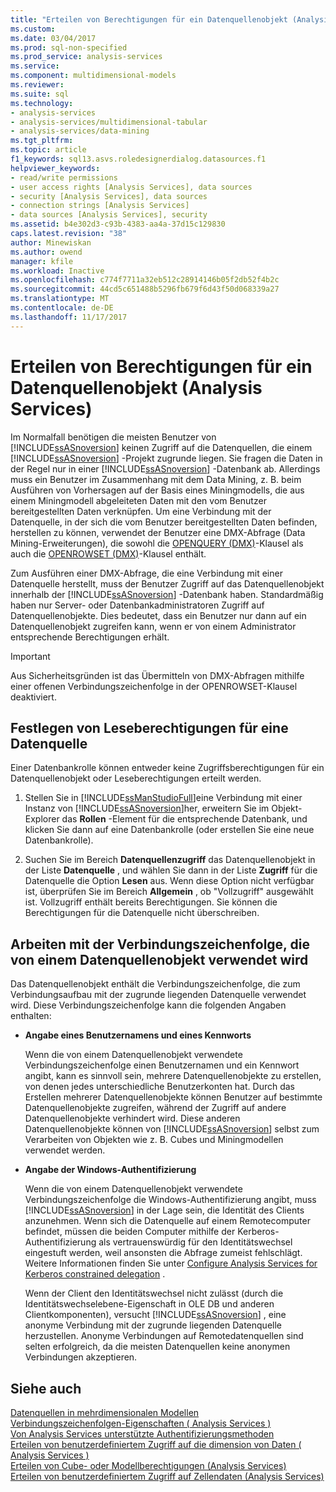 ```yaml
---
title: "Erteilen von Berechtigungen für ein Datenquellenobjekt (Analysis Services) | Microsoft Docs"
ms.custom: 
ms.date: 03/04/2017
ms.prod: sql-non-specified
ms.prod_service: analysis-services
ms.service: 
ms.component: multidimensional-models
ms.reviewer: 
ms.suite: sql
ms.technology:
- analysis-services
- analysis-services/multidimensional-tabular
- analysis-services/data-mining
ms.tgt_pltfrm: 
ms.topic: article
f1_keywords: sql13.asvs.roledesignerdialog.datasources.f1
helpviewer_keywords:
- read/write permissions
- user access rights [Analysis Services], data sources
- security [Analysis Services], data sources
- connection strings [Analysis Services]
- data sources [Analysis Services], security
ms.assetid: b4e302d3-c93b-4383-aa4a-37d15c129830
caps.latest.revision: "38"
author: Minewiskan
ms.author: owend
manager: kfile
ms.workload: Inactive
ms.openlocfilehash: c774f7711a32eb512c28914146b05f2db52f4b2c
ms.sourcegitcommit: 44cd5c651488b5296fb679f6d43f50d068339a27
ms.translationtype: MT
ms.contentlocale: de-DE
ms.lasthandoff: 11/17/2017
---
```

# <a name="grant-permissions-on-a-data-source-object-analysis-services"></a>Erteilen von Berechtigungen für ein Datenquellenobjekt (Analysis Services)
  Im Normalfall benötigen die meisten Benutzer von [!INCLUDE[ssASnoversion](../../includes/ssasnoversion-md.md)] keinen Zugriff auf die Datenquellen, die einem [!INCLUDE[ssASnoversion](../../includes/ssasnoversion-md.md)] -Projekt zugrunde liegen. Sie fragen die Daten in der Regel nur in einer [!INCLUDE[ssASnoversion](../../includes/ssasnoversion-md.md)] -Datenbank ab. Allerdings muss ein Benutzer im Zusammenhang mit dem Data Mining, z. B. beim Ausführen von Vorhersagen auf der Basis eines Miningmodells, die aus einem Miningmodell abgeleiteten Daten mit den vom Benutzer bereitgestellten Daten verknüpfen. Um eine Verbindung mit der Datenquelle, in der sich die vom Benutzer bereitgestellten Daten befinden, herstellen zu können, verwendet der Benutzer eine DMX-Abfrage (Data Mining-Erweiterungen), die sowohl die [OPENQUERY &#40;DMX&#41;](../../dmx/source-data-query-openquery.md)-Klausel als auch die [OPENROWSET &#40;DMX&#41;](../../dmx/source-data-query-openrowset.md)-Klausel enthält.  
  
 Zum Ausführen einer DMX-Abfrage, die eine Verbindung mit einer Datenquelle herstellt, muss der Benutzer Zugriff auf das Datenquellenobjekt innerhalb der [!INCLUDE[ssASnoversion](../../includes/ssasnoversion-md.md)] -Datenbank haben. Standardmäßig haben nur Server- oder Datenbankadministratoren Zugriff auf Datenquellenobjekte. Dies bedeutet, dass ein Benutzer nur dann auf ein Datenquellenobjekt zugreifen kann, wenn er von einem Administrator entsprechende Berechtigungen erhält.  
  
> [!IMPORTANT]  
>  Aus Sicherheitsgründen ist das Übermitteln von DMX-Abfragen mithilfe einer offenen Verbindungszeichenfolge in der OPENROWSET-Klausel deaktiviert.  
  
## <a name="set-read-permissions-to-a-data-source"></a>Festlegen von Leseberechtigungen für eine Datenquelle  
 Einer Datenbankrolle können entweder keine Zugriffsberechtigungen für ein Datenquellenobjekt oder Leseberechtigungen erteilt werden.  
  
1.  Stellen Sie in [!INCLUDE[ssManStudioFull](../../includes/ssmanstudiofull-md.md)]eine Verbindung mit einer Instanz von [!INCLUDE[ssASnoversion](../../includes/ssasnoversion-md.md)]her, erweitern Sie im Objekt-Explorer das **Rollen** -Element für die entsprechende Datenbank, und klicken Sie dann auf eine Datenbankrolle (oder erstellen Sie eine neue Datenbankrolle).  
  
2.  Suchen Sie im Bereich **Datenquellenzugriff** das Datenquellenobjekt in der Liste **Datenquelle** , und wählen Sie dann in der Liste **Zugriff** für die Datenquelle die Option **Lesen** aus. Wenn diese Option nicht verfügbar ist, überprüfen Sie im Bereich **Allgemein** , ob "Vollzugriff" ausgewählt ist. Vollzugriff enthält bereits Berechtigungen. Sie können die Berechtigungen für die Datenquelle nicht überschreiben.  
  
## <a name="working-with-the-connection-string-used-by-a-data-source-object"></a>Arbeiten mit der Verbindungszeichenfolge, die von einem Datenquellenobjekt verwendet wird  
 Das Datenquellenobjekt enthält die Verbindungszeichenfolge, die zum Verbindungsaufbau mit der zugrunde liegenden Datenquelle verwendet wird. Diese Verbindungszeichenfolge kann die folgenden Angaben enthalten:  
  
-   **Angabe eines Benutzernamens und eines Kennworts**  
  
     Wenn die von einem Datenquellenobjekt verwendete Verbindungszeichenfolge einen Benutzernamen und ein Kennwort angibt, kann es sinnvoll sein, mehrere Datenquellenobjekte zu erstellen, von denen jedes unterschiedliche Benutzerkonten hat. Durch das Erstellen mehrerer Datenquellenobjekte können Benutzer auf bestimmte Datenquellenobjekte zugreifen, während der Zugriff auf andere Datenquellenobjekte verhindert wird. Diese anderen Datenquellenobjekte können von [!INCLUDE[ssASnoversion](../../includes/ssasnoversion-md.md)] selbst zum Verarbeiten von Objekten wie z. B. Cubes und Miningmodellen verwendet werden.  
  
-   **Angabe der Windows-Authentifizierung**  
  
     Wenn die von einem Datenquellenobjekt verwendete Verbindungszeichenfolge die Windows-Authentifizierung angibt, muss [!INCLUDE[ssASnoversion](../../includes/ssasnoversion-md.md)] in der Lage sein, die Identität des Clients anzunehmen. Wenn sich die Datenquelle auf einem Remotecomputer befindet, müssen die beiden Computer mithilfe der Kerberos-Authentifizierung als vertrauenswürdig für den Identitätswechsel eingestuft werden, weil ansonsten die Abfrage zumeist fehlschlägt. Weitere Informationen finden Sie unter [Configure Analysis Services for Kerberos constrained delegation](../../analysis-services/instances/configure-analysis-services-for-kerberos-constrained-delegation.md) .  
  
     Wenn der Client den Identitätswechsel nicht zulässt (durch die Identitätswechselebene-Eigenschaft in OLE DB und anderen Clientkomponenten), versucht [!INCLUDE[ssASnoversion](../../includes/ssasnoversion-md.md)] , eine anonyme Verbindung mit der zugrunde liegenden Datenquelle herzustellen. Anonyme Verbindungen auf Remotedatenquellen sind selten erfolgreich, da die meisten Datenquellen keine anonymen Verbindungen akzeptieren.  
  
## <a name="see-also"></a>Siehe auch  
 [Datenquellen in mehrdimensionalen Modellen](../../analysis-services/multidimensional-models/data-sources-in-multidimensional-models.md)   
 [Verbindungszeichenfolgen-Eigenschaften &#40; Analysis Services &#41;](../../analysis-services/instances/connection-string-properties-analysis-services.md)   
 [Von Analysis Services unterstützte Authentifizierungsmethoden](../../analysis-services/instances/authentication-methodologies-supported-by-analysis-services.md)   
 [Erteilen von benutzerdefiniertem Zugriff auf die dimension von Daten &#40; Analysis Services &#41;](../../analysis-services/multidimensional-models/grant-custom-access-to-dimension-data-analysis-services.md)   
 [Erteilen von Cube- oder Modellberechtigungen &#40;Analysis Services&#41;](../../analysis-services/multidimensional-models/grant-cube-or-model-permissions-analysis-services.md)   
 [Erteilen von benutzerdefiniertem Zugriff auf Zellendaten &#40;Analysis Services&#41;](../../analysis-services/multidimensional-models/grant-custom-access-to-cell-data-analysis-services.md)  
  
  
